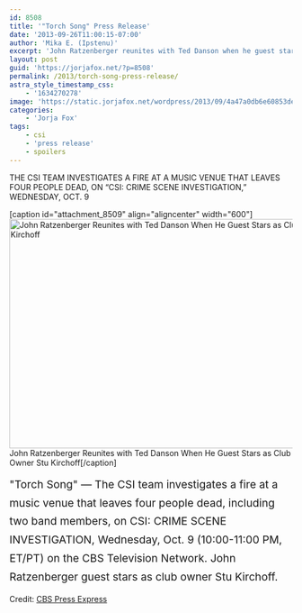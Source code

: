 ```yaml
---
id: 8508
title: '"Torch Song" Press Release'
date: '2013-09-26T11:00:15-07:00'
author: 'Mika E. (Ipstenu)'
excerpt: 'John Ratzenberger reunites with Ted Danson when he guest stars as club owner Stu Kirchoff. And yes, Jorja''s expected to be in this one.'
layout: post
guid: 'https://jorjafox.net/?p=8508'
permalink: /2013/torch-song-press-release/
astra_style_timestamp_css:
    - '1634270278'
image: 'https://static.jorjafox.net/wordpress/2013/09/4a47a0db6e60853dedfcfdf08a5ca2491.png'
categories:
    - 'Jorja Fox'
tags:
    - csi
    - 'press release'
    - spoilers
---
```


THE CSI TEAM INVESTIGATES A FIRE AT A MUSIC VENUE THAT LEAVES FOUR PEOPLE DEAD, ON “CSI: CRIME SCENE INVESTIGATION,” WEDNESDAY, OCT. 9

[caption id="attachment_8509" align="aligncenter" width="600"]<img class="size-full wp-image-8509" alt="John Ratzenberger Reunites with Ted Danson When He Guest Stars as Club Owner Stu Kirchoff" src="//static.jorjafox.net/wordpress/2013/09/4a47a0db6e60853dedfcfdf08a5ca2491.png" width="600" height="407" /> John Ratzenberger Reunites with Ted Danson When He Guest Stars as Club Owner Stu Kirchoff[/caption]

<span style="line-height: 1.714285714; font-size: 1.2rem;">"Torch Song" — The CSI team investigates a fire at a music venue that leaves four people dead, including two band members, on CSI: CRIME SCENE INVESTIGATION, Wednesday, Oct. 9 (10:00-11:00 PM, ET/PT) on the CBS Television Network. John Ratzenberger guest stars as club owner Stu Kirchoff.</span>

Credit: <a href="http://www.cbspressexpress.com/cbs-entertainment/releases/view?id=36738">CBS Press Express</a>
